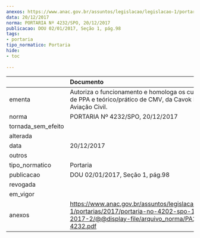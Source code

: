 ```yaml
---
anexos: https://www.anac.gov.br/assuntos/legislacao/legislacao-1/portarias/2017/portaria-no-4202-spo-19-12-2017-2/@@display-file/arquivo_norma/PA2017-4232.pdf
data: 20/12/2017
norma: PORTARIA Nº 4232/SPO, 20/12/2017
publicacao: DOU 02/01/2017, Seção 1, pág.98
tags:
- portaria
tipo_normatico: Portaria
hide: 
- toc 
 
---
```


|                    | Documento                                                                                                                                              |
|:-------------------|:-------------------------------------------------------------------------------------------------------------------------------------------------------|
| ementa             | Autoriza o funcionamento e homologa os cursos teórico de PPA e teórico/prático de CMV, da Cavok Escola de Aviação Civil.                               |
| norma              | PORTARIA Nº 4232/SPO, 20/12/2017                                                                                                                       |
| tornada_sem_efeito |                                                                                                                                                        |
| alterada           |                                                                                                                                                        |
| data               | 20/12/2017                                                                                                                                             |
| outros             |                                                                                                                                                        |
| tipo_normatico     | Portaria                                                                                                                                               |
| publicacao         | DOU 02/01/2017, Seção 1, pág.98                                                                                                                        |
| revogada           |                                                                                                                                                        |
| em_vigor           |                                                                                                                                                        |
| anexos             | https://www.anac.gov.br/assuntos/legislacao/legislacao-1/portarias/2017/portaria-no-4202-spo-19-12-2017-2/@@display-file/arquivo_norma/PA2017-4232.pdf |